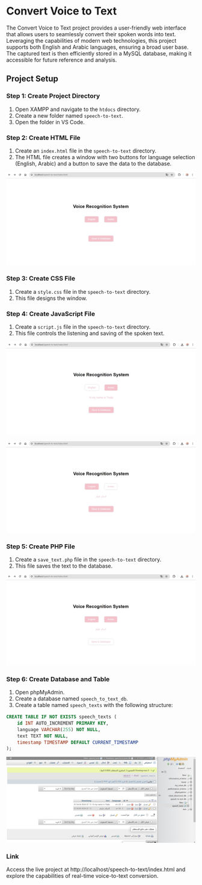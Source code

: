 # Convert Voice to Text

The Convert Voice to Text project provides a user-friendly web interface that allows users to seamlessly convert their spoken words into text. Leveraging the capabilities of modern web technologies, this project supports both English and Arabic languages, ensuring a broad user base. The captured text is then efficiently stored in a MySQL database, making it accessible for future reference and analysis.

## Project Setup

### Step 1: Create Project Directory

1. Open XAMPP and navigate to the `htdocs` directory.
2. Create a new folder named `speech-to-text`.
3. Open the folder in VS Code.

### Step 2: Create HTML File

1. Create an `index.html` file in the `speech-to-text` directory.
2. The HTML file creates a window with two buttons for language selection (English, Arabic) and a button to save the data to the database.

![Web Page](IMG_5151.jpg)

### Step 3: Create CSS File

1. Create a `style.css` file in the `speech-to-text` directory.
2. This file designs the window.

### Step 4: Create JavaScript File

1. Create a `script.js` file in the `speech-to-text` directory.
2. This file controls the listening and saving of the spoken text.

![english button](IMG_5157.jpg)

![arabic button](IMG_5156.jpg)

### Step 5: Create PHP File

1. Create a `save_text.php` file in the `speech-to-text` directory.
2. This file saves the text to the database.

![save button](IMG_5155.jpg)

### Step 6: Create Database and Table

1. Open phpMyAdmin.
2. Create a database named `speech_to_text_db`.
3. Create a table named `speech_texts` with the following structure:

```sql
CREATE TABLE IF NOT EXISTS speech_texts (
    id INT AUTO_INCREMENT PRIMARY KEY,
    language VARCHAR(255) NOT NULL,
    text TEXT NOT NULL,
    timestamp TIMESTAMP DEFAULT CURRENT_TIMESTAMP
);
```
![database](IMG_5152.jpg)

### Link
Access the live project at http://localhost/speech-to-text/index.html and explore the capabilities of real-time voice-to-text conversion.


